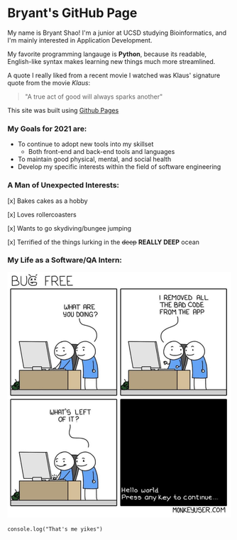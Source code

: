 # Bryant's GitHub Page
My name is Bryant Shao! I'm a junior at UCSD studying Bioinformatics, and I'm mainly interested in Application Development.

My favorite programming langauge is **Python**, because its readable, English-like syntax makes learning new things much more streamlined.

A quote I really liked from a recent movie I watched was Klaus' signature quote from the movie *Klaus*:

> "A true act of good will always sparks another"

This site was built using [Github Pages](https://pages.github.com/)

### My Goals for 2021 are:
- To continue to adopt new tools into my skillset
  - Both front-end and back-end tools and languages 
- To maintain good physical, mental, and social health
- Develop my specific interests within the field of software engineering

### A Man of Unexpected Interests:

[x] Bakes cakes as a hobby

[x] Loves rollercoasters

[x] Wants to go skydiving/bungee jumping

[x] Terrified of the things lurking in the ~~deep~~ **REALLY DEEP** ocean

### My Life as a Software/QA Intern:
![Meme](Funny_Meme.png)

```
console.log("That's me yikes")
```
